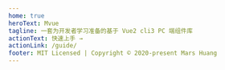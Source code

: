 ```yaml
---
home: true
heroText: Mvue
tagline: 一套为开发者学习准备的基于 Vue2 cli3 PC 端组件库
actionText: 快速上手 →
actionLink: /guide/
footer: MIT Licensed | Copyright © 2020-present Mars Huang
---
```

